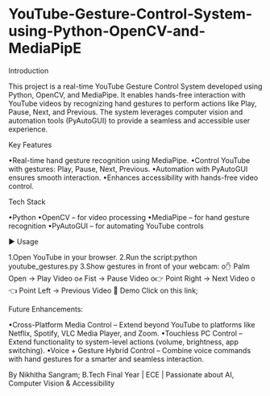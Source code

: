 # YouTube-Gesture-Control-System-using-Python-OpenCV-and-MediaPipE

Introduction

This project is a real-time YouTube Gesture Control System developed using Python, OpenCV, and MediaPipe. It enables hands-free interaction with YouTube videos by recognizing hand gestures to perform actions like Play, Pause, Next, and Previous. The system leverages computer vision and automation tools (PyAutoGUI) to provide a seamless and accessible user experience.

Key Features

•Real-time hand gesture recognition using MediaPipe.
•Control YouTube with gestures: Play, Pause, Next, Previous.
•Automation with PyAutoGUI ensures smooth interaction.
•Enhances accessibility with hands-free video control.

Tech Stack

•Python
•OpenCV – for video processing
•MediaPipe – for hand gesture recognition
•PyAutoGUI – for automating YouTube controls

▶️ Usage

1.Open YouTube in your browser.
2.Run the script:python youtube_gestures.py
3.Show gestures in front of your webcam:
o✋ Palm Open → Play Video
o✊ Fist → Pause Video
o👉 Point Right → Next Video
o👈 Point Left → Previous Video
📸 Demo
Click on this link;
          
   
Future Enhancements:

•Cross-Platform Media Control – Extend beyond YouTube to platforms like Netflix, Spotify, VLC Media Player, and Zoom.
•Touchless PC Control – Extend functionality to system-level actions (volume, brightness, app switching).
•Voice + Gesture Hybrid Control – Combine voice commands with hand gestures for a smarter and seamless interaction.

By Nikhitha Sangram;
B.Tech Final Year | ECE | Passionate about AI, Computer Vision & Accessibility

